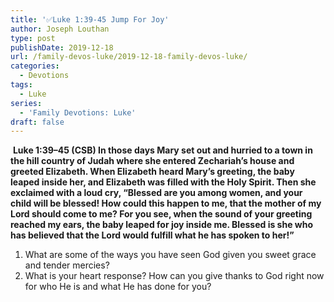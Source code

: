 ```yaml
---
title: '✅Luke 1:39-45 Jump For Joy'
author: Joseph Louthan
type: post
publishDate: 2019-12-18
url: /family-devos-luke/2019-12-18-family-devos-luke/
categories:
  - Devotions
tags:
  - Luke
series:
  - 'Family Devotions: Luke'
draft: false
---
```


​		**Luke 1:39–45 (CSB) In those days Mary set out and hurried to a town in the hill country of Judah  where she entered Zechariah’s house and greeted Elizabeth.  When Elizabeth heard Mary’s greeting, the baby leaped inside her, and Elizabeth was filled with the Holy Spirit.  Then she exclaimed with a loud cry, “Blessed are you among women, and your child will be blessed!  How could this happen to me, that the mother of my Lord should come to me?  For you see, when the sound of your greeting reached my ears, the baby leaped for joy inside me.  Blessed is she who has believed that the Lord would fulfill what he has spoken to her!”** 

1. What are some of the ways you have seen God given you sweet grace and tender mercies?
2. What is your heart response? How can you give thanks to God right now for who He is and what He has done for you?